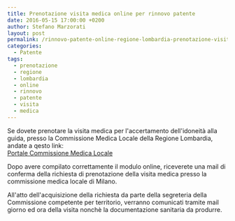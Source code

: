 ```yaml
---
title: Prenotazione visita medica online per rinnovo patente
date: 2016-05-15 17:00:00 +0200
author: Stefano Marzorati
layout: post
permalink: /rinnovo-patente-online-regione-lombardia-prenotazione-visita-medica/
categories:
  - Patente
tags:
  - prenotazione
  - regione
  - lombardia
  - online
  - rinnovo
  - patente
  - visita
  - medica
---
```

Se dovete prenotare la visita medica per l'accertamento dell'idoneità alla guida, presso la Commissione Medica Locale della Regione Lombardia, andate a qesto link:   
<a href="https://commissionemedicalocale.ats-milano.it/medLegOnWebCML/jsp/home.jsp" target="_blank">Portale Commissione Medica Locale</a>   

Dopo avere compilato correttamente il modulo online, riceverete una mail di conferma della richiesta di prenotazione della visita medica presso la commissione medica locale di Milano.

All'atto dell'acquisizione della richiesta da parte della segreteria della Commissione competente per territorio, verranno comunicati tramite mail giorno ed ora della visita nonchè la documentazione sanitaria da produrre.
